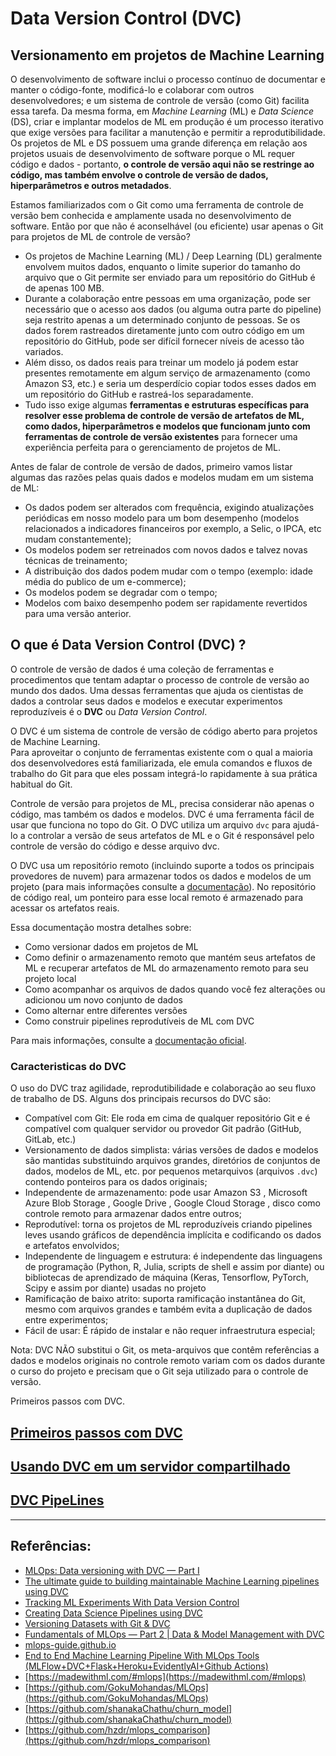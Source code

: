 # Data Version Control (DVC)

## Versionamento em projetos de Machine Learning

O desenvolvimento de software inclui o processo contínuo de documentar e manter o 
código-fonte, modificá-lo e colaborar com outros desenvolvedores; 
e um sistema de controle de versão (como Git) facilita essa tarefa. 
Da mesma forma, em *Machine Learning* (ML) e *Data Science* (DS), criar e implantar modelos de ML em produção é 
um processo iterativo que exige versões para facilitar a manutenção e permitir a reprodutibilidade. 
Os projetos de ML e DS possuem uma grande diferença em relação aos projetos usuais de desenvolvimento de software 
porque o ML requer código e dados - portanto, **o controle de versão aqui não se restringe ao 
código, mas também envolve o controle de versão de dados, hiperparâmetros e outros metadados**.

Estamos familiarizados com o Git como uma ferramenta de controle de versão bem 
conhecida e amplamente usada no desenvolvimento de software. 
Então por que não é aconselhável (ou eficiente) usar apenas o Git para projetos de ML de controle de versão?

- Os projetos de Machine Learning (ML) / Deep Learning (DL) geralmente envolvem muitos dados, enquanto o limite superior do tamanho do arquivo que o Git permite ser enviado para um repositório do GitHub é de apenas 100 MB.
- Durante a colaboração entre pessoas em uma organização, pode ser necessário que o acesso aos dados (ou alguma outra parte do pipeline) seja restrito apenas a um determinado conjunto de pessoas. Se os dados forem rastreados diretamente junto com outro código em um repositório do GitHub, pode ser difícil fornecer níveis de acesso tão variados.
- Além disso, os dados reais para treinar um modelo já podem estar presentes remotamente em algum serviço de armazenamento (como Amazon S3, etc.) e seria um desperdício copiar todos esses dados em um repositório do GitHub e rastreá-los separadamente.
- Tudo isso exige algumas **ferramentas e estruturas específicas para resolver esse problema de controle de versão de artefatos de ML, como dados, hiperparâmetros e modelos que funcionam junto com ferramentas de controle de versão existentes** para fornecer uma experiência perfeita para o gerenciamento de projetos de ML.

Antes de falar de controle de versão de dados, primeiro vamos listar algumas das razões pelas quais dados e modelos mudam em um sistema de ML:
- Os dados podem ser alterados com frequência, exigindo atualizações periódicas em nosso modelo para um bom desempenho (modelos relacionados a indicadores financeiros por exemplo, a Selic, o IPCA, etc mudam constantemente);
- Os modelos podem ser retreinados com novos dados e talvez novas técnicas de treinamento;
- A distribuição dos dados podem mudar com o tempo (exemplo: idade média do publico de um e-commerce);
- Os modelos podem se degradar com o tempo;
- Modelos com baixo desempenho podem ser rapidamente revertidos para uma versão anterior.

## O que é Data Version Control (DVC) ?

O controle de versão de dados é uma coleção de ferramentas e procedimentos que tentam 
adaptar o processo de controle de versão ao mundo dos dados. 
Uma dessas ferramentas que ajuda os cientistas de dados a controlar seus dados e 
modelos e executar experimentos reproduzíveis é o **DVC** ou *Data Version Control*.

O DVC é um sistema de controle de versão de código aberto para projetos de Machine Learning.  
Para aproveitar o conjunto de ferramentas existente com o qual a maioria dos 
desenvolvedores está familiarizada, ele emula comandos e fluxos de trabalho do Git 
para que eles possam integrá-lo rapidamente à sua prática habitual do Git.

Controle de versão para projetos de ML, precisa considerar não apenas o código, mas também os dados e modelos. 
DVC é uma ferramenta fácil de usar que funciona no topo do Git. 
O DVC utiliza um arquivo `dvc` para ajudá-lo a controlar a versão de seus artefatos de ML e o Git é responsável pelo controle de versão do código e desse arquivo dvc.

O DVC usa um repositório remoto (incluindo suporte a todos os principais provedores de nuvem)
para armazenar todos os dados e modelos de um projeto (para mais informações consulte a [documentação](https://dvc.org/doc/command-reference/remote#description)). 
No repositório de código real, um ponteiro para esse local remoto é armazenado para acessar 
os artefatos reais.

Essa documentação mostra detalhes sobre:
- Como versionar dados em projetos de ML
- Como definir o armazenamento remoto que mantém seus artefatos de ML e recuperar artefatos de ML do armazenamento remoto para seu projeto local
- Como acompanhar os arquivos de dados quando você fez alterações ou adicionou um novo conjunto de dados
- Como alternar entre diferentes versões
- Como construir pipelines reprodutíveis de ML com DVC

Para mais informações, consulte a [documentação oficial](https://dvc.org/doc).

### Caracteristicas do DVC
O uso do DVC traz agilidade, reprodutibilidade e colaboração ao seu fluxo de 
trabalho de DS. Alguns dos principais recursos do DVC são:

- Compatível com Git: Ele roda em cima de qualquer repositório Git e é compatível com qualquer servidor ou provedor Git padrão (GitHub, GitLab, etc.)
- Versionamento de dados simplista: várias versões de dados e modelos são mantidas substituindo arquivos grandes, diretórios de conjuntos de dados, modelos de ML, etc. por pequenos metarquivos (arquivos ```.dvc```) contendo ponteiros para os dados originais;
- Independente de armazenamento: pode usar Amazon S3 , Microsoft Azure Blob Storage , Google Drive , Google Cloud Storage , disco como controle remoto para armazenar dados entre outros;
- Reprodutível: torna os projetos de ML reproduzíveis criando pipelines leves usando gráficos de dependência implícita e codificando os dados e artefatos envolvidos;
- Independente de linguagem e estrutura: é independente das linguagens de programação (Python, R, Julia, scripts de shell e assim por diante) ou bibliotecas de aprendizado de máquina (Keras, Tensorflow, PyTorch, Scipy e assim por diante) usadas no projeto
- Ramificação de baixo atrito: suporta ramificação instantânea do Git, mesmo com arquivos grandes e também evita a duplicação de dados entre experimentos;
- Fácil de usar: É rápido de instalar e não requer infraestrutura especial;

Nota: DVC NÃO substitui o Git, os meta-arquivos que contêm referências a dados e modelos originais 
no controle remoto variam com os dados durante o curso do projeto e precisam que o 
Git seja utilizado para o controle de versão.

Primeiros passos com DVC.

## [Primeiros passos com DVC](/doc/dvc/getting_started.md)
## [Usando DVC em um servidor compartilhado](/doc/dvc/shared_server.md)
## [DVC PipeLines](/doc/dvc/pipeline.md)

------

## Referências:
- [MLOps: Data versioning with DVC — Part Ⅰ](https://yizhenzhao.medium.com/mlops-data-versioning-with-dvc-part-%E2%85%B0-8b3221df8592)
- [The ultimate guide to building maintainable Machine Learning pipelines using DVC](https://towardsdatascience.com/the-ultimate-guide-to-building-maintainable-machine-learning-pipelines-using-dvc-a976907b2a1b)
- [Tracking ML Experiments With Data Version Control](https://www.analyticsvidhya.com/blog/2021/06/mlops-tracking-ml-experiments-with-data-version-control/)
- [Creating Data Science Pipelines using DVC](https://blog.koverhoop.com/creating-datascience-pipelines-using-dvc-ea7d934fafac)
- [Versioning Datasets with Git & DVC](https://www.analyticsvidhya.com/blog/2021/06/mlops-versioning-datasets-with-git-dvc/)
- [Fundamentals of MLOps — Part 2 | Data & Model Management with DVC](https://medium.com/analytics-vidhya/fundamentals-of-mlops-part-2-data-model-management-with-dvc-6be2ad284ec4)
- [mlops-guide.github.io](https://github.com/mlops-guide/mlops-guide.github.io/blob/main/docs/)
- [End to End Machine Learning Pipeline With MLOps Tools (MLFlow+DVC+Flask+Heroku+EvidentlyAI+Github Actions)](https://medium.com/@shanakachathuranga/end-to-end-machine-learning-pipeline-with-mlops-tools-mlflow-dvc-flask-heroku-evidentlyai-github-c38b5233778c)
- [https://madewithml.com/#mlops](https://madewithml.com/#mlops)
- [https://github.com/GokuMohandas/MLOps](https://github.com/GokuMohandas/MLOps)
- [https://github.com/shanakaChathu/churn_model](https://github.com/shanakaChathu/churn_model)
- [https://github.com/hzdr/mlops_comparison](https://github.com/hzdr/mlops_comparison)
